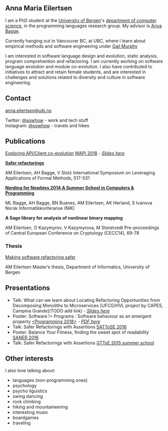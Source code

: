 ## Anna Maria Eilertsen

I am a PhD student at the [University of Bergen](http://www.uib.no/en)'s [department of computer science](http://www.uib.no/en/ii), in the programming languages research group. My advisor is [Anya Bagge](https://www.ii.uib.no/~anya/).

Currently hanging out in Vancouver BC, at UBC, where I learn about empirical methods and software engineering under [Gail Murphy](https://www.cs.ubc.ca/people/gail-murphy)

I am interested in software language design and evolution, static analysis, program comprehention and refactoring. I am currently working on software language evolution and module co-evolution. I also have contributed to initiatives to attract and retain female students, and are interested in challenges and solutions related to diversity and culture in software engineering. 

## Contact
anna.eilertsen@uib.no

Twitter: [@sowhow](https://twitter.com/Sowhow) - work and tech stuff   
Instagram: [@sowhow](https://www.instagram.com/sowhow/) - travels and hikes  

## Publications

[Exploring API/Client co-evolution](https://dl.acm.org/citation.cfm?doid=3194793.3194799) [WAPI 2018](https://w-api.github.io/) - [*Slides here*](https://github.com/annaei/annaei.github.io/blob/master/API%20CO-EVO%20WAPI-print.pdf)

[**Safer refactorings**](https://link.springer.com/chapter/10.1007/978-3-319-47166-2_36)

AM Eilertsen, AH Bagge, V Stolz
International Symposium on Leveraging Applications of Formal Methods, 517-531

[**Nerding for Newbies 2014 A Summer School in Computers & Programming**](http://www.ii.uib.no/~anya/papers/bagge-bagge-etal-nik14-nerding.pdf)

ML Bagge, AH Bagge, BN Buanes, AM Eilertsen, AK Herland, S Ivanova
Norsk Informatikkonferanse (NIK)

**A Sage library for analysis of nonlinear binary mapping**

AM Eilertsen, O Kazymyrov, V Kazymyrova, M Storetvedt
Pre-proceedings of Central European Conference on Cryptology (CECC14), 69-78

### Thesis
[Making software refactoring safer](http://www.uib.no/sites/w3.uib.no/files/attachments/main.pdf)

AM Eilertsen
Master’s thesis, Department of Informatics, University of Bergen

## Presentations
* Talk: What can we learn about Locating Refactoring Opportunities from Decomposing Monoliths to Microservices [UFCG/HVL project by CAPES, Campina Grande](TODO add link) - [*Slides here*](https://github.com/annaei/annaei.github.io/blob/master/Refactoring-talk-campina.pdf)
* Poster: Software != Programs : Software behaviour as an emergent property [<Programming 2018>](https://2018.programming-conference.org/track/programming-2018-Posters) - [*PDF here*](https://github.com/annaei/annaei.github.io/blob/master/poster-p18.jpg)
* Talk: Safer Refactorings with Assertions [SATToSE 2016](http://sattose.org/2016)
* Poster: Balance Your Fitness, finding the sweet spot of readability [SANER 2016](http://saner.inf.usi.ch/index.php)
* Talk: Safer Refactorings with Assertions [GTTsE 2015 summer school](http://gttse.wikidot.com/2015:welcome) 

## Other interests
I also love talking about: 

* languages (non-programming ones)
* psychology
* psycho liguistics
* swing dancing
* rock climbing
* hiking and mountaineering
* interesting music
* boardgames
* traveling 
